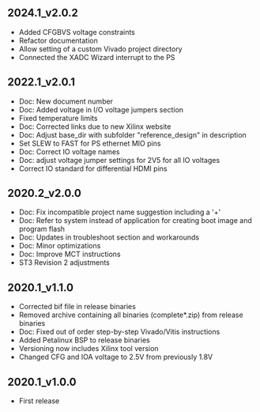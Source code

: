 ## 2024.1_v2.0.2
* Added CFGBVS voltage constraints
* Refactor documentation
* Allow setting of a custom Vivado project directory
* Connected the XADC Wizard interrupt to the PS

## 2022.1_v2.0.1
* Doc: New document number
* Doc: Added voltage in I/O voltage jumpers section
* Fixed temperature limits
* Doc: Corrected links due to new Xilinx website
* Doc: Adjust base_dir with subfolder "reference_design" in description
* Set SLEW to FAST for PS ethernet MIO pins
* Doc: Correct IO voltage names
* Doc: adjust voltage jumper settings for 2V5 for all IO voltages
* Correct IO standard for differential HDMI pins

## 2020.2_v2.0.0
* Doc: Fix incompatible project name suggestion including a '+'
* Doc: Refer to system instead of application for creating boot image and program flash
* Doc: Updates in troubleshoot section and workarounds
* Doc: Minor optimizations
* Doc: Improve MCT instructions
* ST3 Revision 2 adjustments

## 2020.1_v1.1.0
* Corrected bif file in release binaries
* Removed archive containing all binaries (complete*.zip) from release binaries
* Doc: Fixed out of order step-by-step Vivado/Vitis instructions
* Added Petalinux BSP to release binaries
* Versioning now includes Xilinx tool version
* Changed CFG and IOA voltage to 2.5V from previously 1.8V

## 2020.1_v1.0.0
* First release
